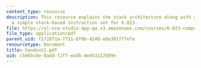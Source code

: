 ```yaml
---
content_type: resource
description: This resource explains the stack architecture along with a subset of
  a simple stack-based instruction set for 6.823.
file: https://ol-ocw-studio-app-qa.s3.amazonaws.com/courses/6-823-computer-system-architecture-fall-2005/c5665c6e0addf2f7eadb4e453122589e_handout2.pdf
file_type: application/pdf
parent_uid: f172871a-7711-8f0b-4240-e0a301ff7efe
resourcetype: Document
title: handout2.pdf
uid: c5665c6e-0add-f2f7-eadb-4e453122589e
---
```

